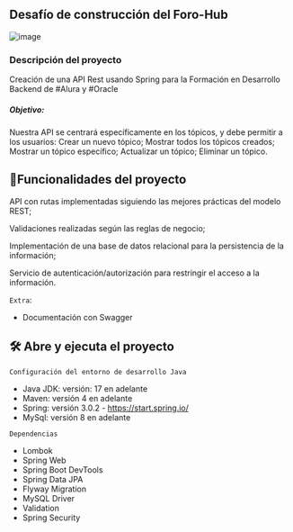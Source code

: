 ## Desafío de construcción del Foro-Hub

![image](https://github.com/tromenArarat/Foro-Hub/assets/3432106/c7458878-83d9-49ef-8141-70ca44a98eef)


<h3>Descripción del proyecto</h3>

Creación de una API Rest usando Spring para la Formación en Desarrollo Backend de #Alura y #Oracle

<h5>Objetivo:</h5>
Nuestra API se centrará específicamente en los tópicos, y debe permitir a los usuarios:
Crear un nuevo tópico;
Mostrar todos los tópicos creados;
Mostrar un tópico específico;
Actualizar un tópico;
Eliminar un tópico.

## :hammer:Funcionalidades del proyecto
API con rutas implementadas siguiendo las mejores prácticas del modelo REST;

Validaciones realizadas según las reglas de negocio;

Implementación de una base de datos relacional para la persistencia de la información;

Servicio de autenticación/autorización para restringir el acceso a la información.

`Extra`:
- Documentación con Swagger

## 🛠️ Abre y ejecuta el proyecto

`Configuración del entorno de desarrollo Java`

- Java JDK: versión: 17 en adelante
- Maven: versión 4 en adelante
- Spring: versión 3.0.2 - https://start.spring.io/
- MySql: versión 8 en adelante

`Dependencias`

- Lombok
- Spring Web
- Spring Boot DevTools
- Spring Data JPA
- Flyway Migration
- MySQL Driver
- Validation
- Spring Security

